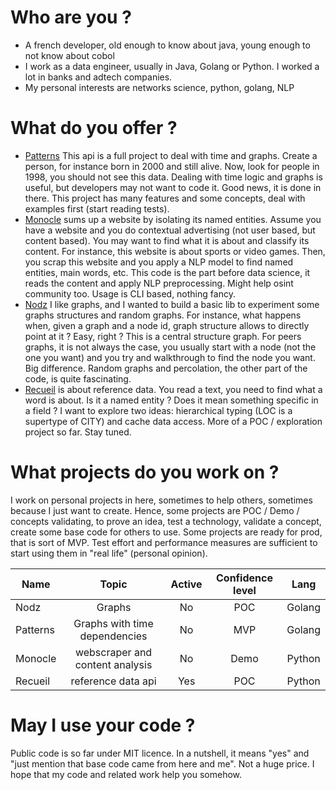 # Who are you ? 

* A french developer, old enough to know about java, young enough to not know about cobol
* I work as a data engineer, usually in Java, Golang or Python. I worked a lot in banks and adtech companies.
* My personal interests are networks science, python, golang, NLP

# What do you offer ? 

* [Patterns](https://github.com/zefrenchwan/patterns) This api is a full project to deal with time and graphs. Create a person, for instance born in 2000 and still alive. Now, look for people in 1998, you should not see this data. Dealing with time logic and graphs is useful, but developers may not want to code it. Good news, it is done in there. This project has many features and some concepts, deal with examples first (start reading tests). 
* [Monocle](https://github.com/zefrenchwan/monocle) sums up a website by isolating its named entities. Assume you have a website and you do contextual advertising (not user based, but content based). You may want to find what it is about and classify its content. For instance, this website is about sports or video games. Then, you scrap this website and you apply a NLP model to find named entities, main words, etc. This code is the part before data science, it reads the content and apply NLP preprocessing. Might help osint community too. Usage is CLI based, nothing fancy. 
* [Nodz](https://github.com/zefrenchwan/nodz) I like graphs, and I wanted to build a basic lib to experiment some graphs structures and random graphs. For instance, what happens when, given a graph and a node id, graph structure allows to directly point at it ? Easy, right ? This is a central structure graph. For peers graphs, it is not always the case, you usually start with a node (not the one you want) and you try and walkthrough to find the node you want. Big difference. Random graphs and percolation, the other part of the code, is quite fascinating.
* [Recueil](https://github.com/zefrenchwan/recueil) is about reference data. You read a text, you need to find what a word is about. Is it a named entity ? Does it mean something specific in a field ? I want to explore two ideas: hierarchical typing (LOC is a supertype of CITY) and cache data access. More of a POC / exploration project so far. Stay tuned. 


# What projects do you work on ?

I work on personal projects in here, sometimes to help others, sometimes because I just want to create. 
Hence, some projects are POC / Demo / concepts validating, to prove an idea, test a technology, validate a concept, create some base code for others to use. 
Some projects are ready for prod, that is sort of MVP. Test effort and performance measures are sufficient to start using them in "real life" (personal opinion). 

|   Name   |   Topic  |   Active | Confidence level |   Lang |
|---    |:-:    |:-:    |:-:  |:-:   |
| Nodz | Graphs | No | POC | Golang |
| Patterns | Graphs with time dependencies | No | MVP | Golang |
| Monocle | webscraper and content analysis | No | Demo | Python |
| Recueil | reference data api | Yes | POC | Python |

# May I use your code ? 

Public code is so far under MIT licence. 
In a nutshell, it means "yes" and "just mention that base code came from here and me". Not a huge price. 
I hope that my code and related work help you somehow. 
